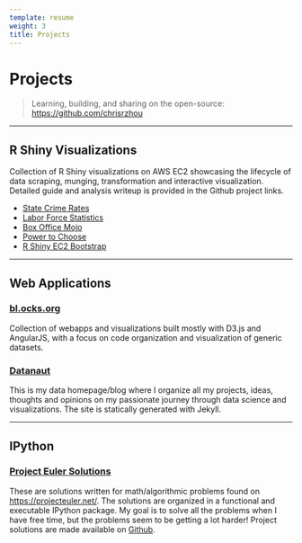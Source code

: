 ```yaml
---
template: resume
weight: 3
title: Projects
---
```


# Projects
>   Learning, building, and sharing on the open-source: <https://github.com/chrisrzhou>

------

## R Shiny Visualizations
Collection of R Shiny visualizations on AWS EC2 showcasing the lifecycle of data scraping, munging, 
transformation and interactive visualization.  Detailed guide and analysis writeup is provided in the Github project 
links.

-   [State Crime Rates][r-example1-github]
-   [Labor Force Statistics][r-example2-github]
-   [Box Office Mojo][r-example3-github]
-   [Power to Choose][r-example4-github]
-   [R Shiny EC2 Bootstrap][r-guide-ec2-bootstrap]

------

## Web Applications
### [bl.ocks.org][]
Collection of webapps and visualizations built mostly with D3.js and AngularJS, with a focus on code organization and
visualization of generic datasets.

### [Datanaut][]
This is my data homepage/blog where I organize all my projects, ideas, thoughts and opinions on my passionate 
journey through data science and visualizations.  The site is statically generated with Jekyll.

------

## IPython
### [Project Euler Solutions][euler-nbviewer]
These are solutions written for math/algorithmic problems found on <https://projecteuler.net/>.  The solutions are 
organized in a functional and executable IPython package.  My goal is to solve all the problems when I have free time, 
but the problems seem to be getting a lot harder!  Project solutions are made available on [Github][euler-github].


<!-- web application links -->
[bl.ocks.org]: http://bl.ocks.org/chrisrzhou
[Datanaut]: http://chrisrzhou.datanaut.io/

<!-- r links -->
[r-example1-github]: https://github.com/chrisrzhou/RShiny-StateCrimeRates
[r-example2-github]: https://github.com/chrisrzhou/RShiny-LaborForceStatistics
[r-example3-github]: https://github.com/chrisrzhou/RShiny-BoxOfficeMojo
[r-example4-github]: https://github.com/chrisrzhou/RShiny-PowerToChoose
[r-guide-ec2-bootstrap]: https://github.com/chrisrzhou/RShiny-EC2Bootstrap
[r-guide-shiny-workflow]: https://github.com/chrisrzhou/RShiny-EC2Bootstrap

<!-- python links -->
[euler-nbviewer]: http://nbviewer.ipython.org/github/chrisrzhou/nbEuler/blob/master/notebooks/notebook_001.ipynb
[euler-github]: https://github.com/chrisrzhou/nbEuler
